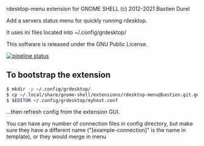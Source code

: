 rdesktop-menu extension for GNOME SHELL (c) 2012-2021 Bastien Durel

Add a servers status menu for quickly running rdesktop.

It uses ini files located into ~/.config/grdesktop/

This software is released under the GNU Public License.

[![pipeline status](https://git.geekwu.org/bastien/rdesktop-menu/badges/master/pipeline.svg)](https://git.geekwu.org/bastien/rdesktop-menu/commits/master)

## To bootstrap the extension

```sh
$ mkdir -p ~/.config/grdesktop/
$ cp ~/.local/share/gnome-shell/extensions/rdesktop-menu@bastien.git.geekwu.org/example.conf ~/.config/grdesktop/myhost.conf
$ $EDITOR ~/.config/grdesktop/myhost.conf
```

...then refresh config from the extension GUI.

You can have any number of connection files in config directory, but make sure
they have a different name ("[example-connection]" is the name in template), or
they would merge in menu

